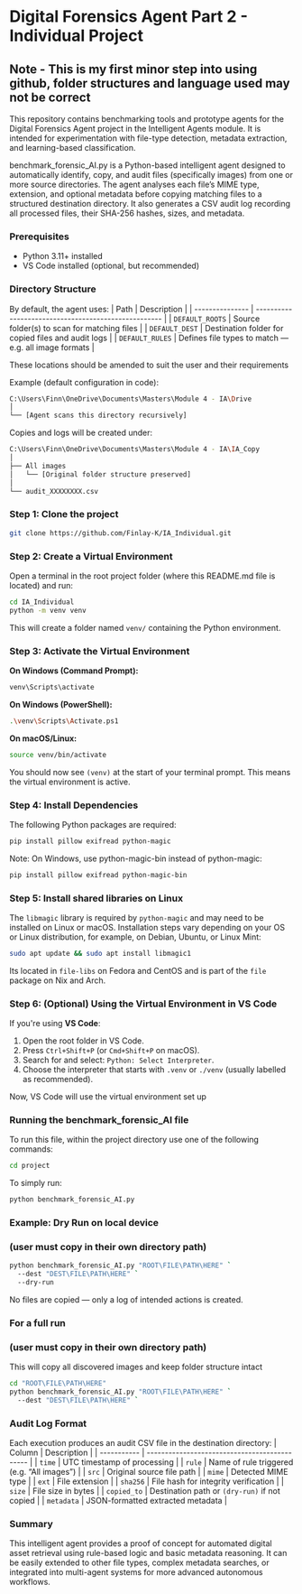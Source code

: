 # Digital Forensics Agent Part 2 - Individual Project
## Note - This is my first minor step into using github, folder structures and language used may not be correct

This repository contains benchmarking tools and prototype agents for the Digital Forensics Agent project in the Intelligent Agents module. It is intended for experimentation with file-type detection, metadata extraction, and learning-based classification.

benchmark_forensic_AI.py is a Python-based intelligent agent designed to automatically identify, copy, and audit files (specifically images) from one or more source directories.
The agent analyses each file’s MIME type, extension, and optional metadata before copying matching files to a structured destination directory. It also generates a CSV audit log recording all processed files, their SHA-256 hashes, sizes, and metadata.

### Prerequisites

- Python 3.11+ installed
- VS Code installed (optional, but recommended)

### Directory Structure

By default, the agent uses:
| Path            | Description                                          |
| --------------- | ---------------------------------------------------- |
| `DEFAULT_ROOTS` | Source folder(s) to scan for matching files          |
| `DEFAULT_DEST`  | Destination folder for copied files and audit logs   |
| `DEFAULT_RULES` | Defines file types to match — e.g. all image formats |

These locations should be amended to suit the user and their requirements

Example (default configuration in code):
```bash
C:\Users\Finn\OneDrive\Documents\Masters\Module 4 - IA\Drive
│
└── [Agent scans this directory recursively]
```

Copies and logs will be created under:
```bash
C:\Users\Finn\OneDrive\Documents\Masters\Module 4 - IA\IA_Copy
│
├── All images
│   └── [Original folder structure preserved]
│
└── audit_XXXXXXXX.csv
```

### Step 1: Clone the project

```bash
git clone https://github.com/Finlay-K/IA_Individual.git
```

### Step 2: Create a Virtual Environment

Open a terminal in the root project folder (where this README.md file is located) and run:

```bash
cd IA_Individual
python -m venv venv
```

This will create a folder named `venv/` containing the Python environment.



### Step 3: Activate the Virtual Environment

**On Windows (Command Prompt):**

```bash
venv\Scripts\activate
```

**On Windows (PowerShell):**

```bash
.\venv\Scripts\Activate.ps1
```

**On macOS/Linux:**

```bash
source venv/bin/activate
```

You should now see `(venv)` at the start of your terminal prompt. This means the virtual environment is active.


### Step 4: Install Dependencies

The following Python packages are required:

```bash
pip install pillow exifread python-magic
```

Note:
On Windows, use python-magic-bin instead of python-magic:

```bash
pip install pillow exifread python-magic-bin
```


### Step 5: Install shared libraries on Linux
The `libmagic` library is required by `python-magic` and may need to be installed on Linux or macOS. Installation steps vary depending on your OS or Linux distribution, for example, on Debian, Ubuntu, or Linux Mint:
```bash
sudo apt update && sudo apt install libmagic1
```

Its located in `file-libs` on Fedora and CentOS and is part of the `file` package on Nix and Arch.


### Step 6: (Optional) Using the Virtual Environment in VS Code

If you're using **VS Code**:

1. Open the root folder in VS Code.
2. Press `Ctrl+Shift+P` (or `Cmd+Shift+P` on macOS).
3. Search for and select: `Python: Select Interpreter`.
4. Choose the interpreter that starts with `.venv` or `./venv` (usually labelled as recommended).

Now, VS Code will use the virtual environment set up

### Running the benchmark_forensic_AI file
To run this file, within the project directory use one of the following commands:
```bash
cd project
```

To simply run:
```bash
python benchmark_forensic_AI.py
```

### Example: Dry Run on local device
### (user must copy in their own directory path)
```bash
python benchmark_forensic_AI.py "ROOT\FILE\PATH\HERE" `
  --dest "DEST\FILE\PATH\HERE" `
  --dry-run
```
No files are copied — only a log of intended actions is created.

### For a full run
### (user must copy in their own directory path)
This will copy all discovered images and keep folder structure intact
```bash
cd "ROOT\FILE\PATH\HERE"
python benchmark_forensic_AI.py "ROOT\FILE\PATH\HERE" `
  --dest "DEST\FILE\PATH\HERE" `
```

### Audit Log Format

Each execution produces an audit CSV file in the destination directory:
| Column      | Description                                   |
| ----------- | --------------------------------------------- |
| `time`      | UTC timestamp of processing                   |
| `rule`      | Name of rule triggered (e.g. “All images”)    |
| `src`       | Original source file path                     |
| `mime`      | Detected MIME type                            |
| `ext`       | File extension                                |
| `sha256`    | File hash for integrity verification          |
| `size`      | File size in bytes                            |
| `copied_to` | Destination path or `(dry-run)` if not copied |
| `metadata`  | JSON-formatted extracted metadata             |


### Summary

This intelligent agent provides a proof of concept for automated digital asset retrieval using rule-based logic and basic metadata reasoning.
It can be easily extended to other file types, complex metadata searches, or integrated into multi-agent systems for more advanced autonomous workflows.

